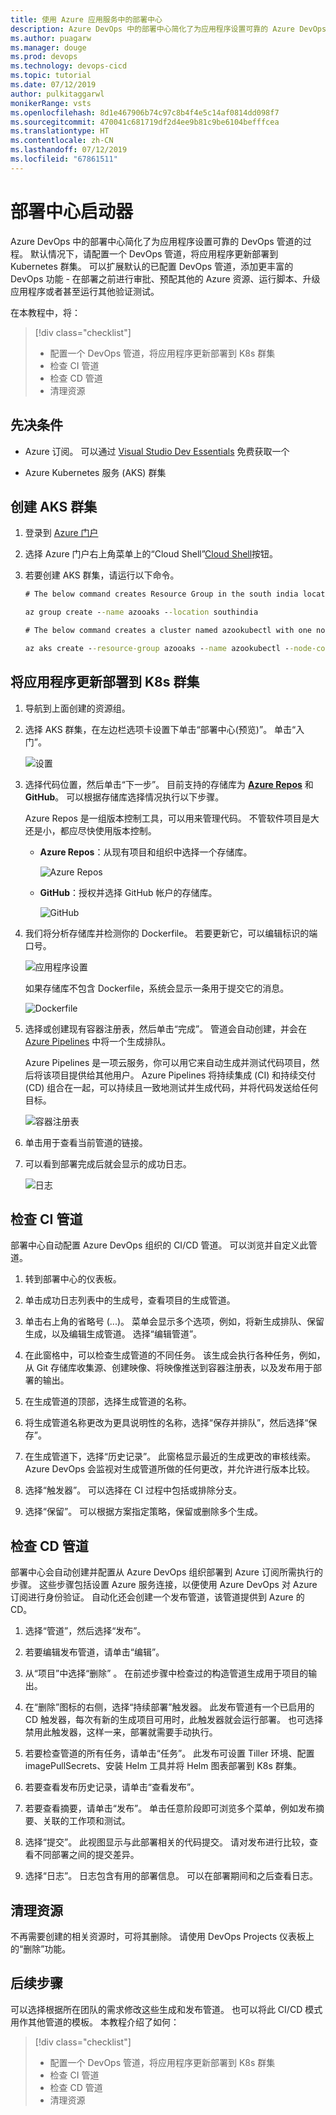 ```yaml
---
title: 使用 Azure 应用服务中的部署中心
description: Azure DevOps 中的部署中心简化了为应用程序设置可靠的 Azure DevOps 管道的过程
ms.author: puagarw
ms.manager: douge
ms.prod: devops
ms.technology: devops-cicd
ms.topic: tutorial
ms.date: 07/12/2019
author: pulkitaggarwl
monikerRange: vsts
ms.openlocfilehash: 8d1e467906b74c97c8b4f4e5c14af0814dd098f7
ms.sourcegitcommit: 470041c681719df2d4ee9b81c9be6104befffcea
ms.translationtype: HT
ms.contentlocale: zh-CN
ms.lasthandoff: 07/12/2019
ms.locfileid: "67861511"
---
```

# <a name="deployment-center-launcher"></a>部署中心启动器

Azure DevOps 中的部署中心简化了为应用程序设置可靠的 DevOps 管道的过程。 默认情况下，请配置一个 DevOps 管道，将应用程序更新部署到 Kubernetes 群集。 可以扩展默认的已配置 DevOps 管道，添加更丰富的 DevOps 功能 - 在部署之前进行审批、预配其他的 Azure 资源、运行脚本、升级应用程序或者甚至运行其他验证测试。

在本教程中，将：

> [!div class="checklist"]
> * 配置一个 DevOps 管道，将应用程序更新部署到 K8s 群集
> * 检查 CI 管道
> * 检查 CD 管道
> * 清理资源

## <a name="prerequisites"></a>先决条件

* Azure 订阅。 可以通过 [Visual Studio Dev Essentials](https://visualstudio.microsoft.com/dev-essentials/) 免费获取一个

* Azure Kubernetes 服务 (AKS) 群集

## <a name="create-aks-cluster"></a>创建 AKS 群集

1. 登录到 [Azure 门户](https://portal.azure.com/)

1. 选择 Azure 门户右上角菜单上的“Cloud Shell”[Cloud Shell](https://docs.microsoft.com/azure/cloud-shell/overview)按钮。

1. 若要创建 AKS 群集，请运行以下命令。

    ```cmd
    # The below command creates Resource Group in the south india location

    az group create --name azooaks --location southindia

    # The below command creates a cluster named azookubectl with one node. 

    az aks create --resource-group azooaks --name azookubectl --node-count 1 --enable-addons monitoring --generate-ssh-keys
    ```

## <a name="deploy-application-updates-to-k8s-cluster"></a>将应用程序更新部署到 K8s 群集

1. 导航到上面创建的资源组。

1. 选择 AKS 群集，在左边栏选项卡设置下单击“部署中心(预览)”。  单击“入门”。 

   ![设置](media/deployment-center-launcher/settings.png)

1. 选择代码位置，然后单击“下一步”。  目前支持的存储库为 **[Azure Repos](https://docs.microsoft.com/azure/devops/repos/index?view=azure-devops)** 和 **GitHub**。 可以根据存储库选择情况执行以下步骤。

    Azure Repos 是一组版本控制工具，可以用来管理代码。 不管软件项目是大还是小，都应尽快使用版本控制。

    - **Azure Repos**：从现有项目和组织中选择一个存储库。

        ![Azure Repos](media/deployment-center-launcher/azure-repos.gif)

    - **GitHub**：授权并选择 GitHub 帐户的存储库。

        ![GitHub](media/deployment-center-launcher/github.gif)


1. 我们将分析存储库并检测你的 Dockerfile。 若要更新它，可以编辑标识的端口号。

    ![应用程序设置](media/deployment-center-launcher/application-settings.png)

    如果存储库不包含 Dockerfile，系统会显示一条用于提交它的消息。 

    ![Dockerfile](media/deployment-center-launcher/dockerfile.png)

1. 选择或创建现有容器注册表，然后单击“完成”。  管道会自动创建，并会在 [Azure Pipelines](https://docs.microsoft.com/azure/devops/pipelines/index?view=azure-devops) 中将一个生成排队。

    Azure Pipelines 是一项云服务，你可以用它来自动生成并测试代码项目，然后将该项目提供给其他用户。 Azure Pipelines 将持续集成 (CI) 和持续交付 (CD) 组合在一起，可以持续且一致地测试并生成代码，并将代码发送给任何目标。

    ![容器注册表](media/deployment-center-launcher/container-registry.png)

1. 单击用于查看当前管道的链接。

1. 可以看到部署完成后就会显示的成功日志。

    ![日志](media/deployment-center-launcher/logs.png)

## <a name="examine-the-ci-pipeline"></a>检查 CI 管道

部署中心自动配置 Azure DevOps 组织的 CI/CD 管道。 可以浏览并自定义此管道。 

1. 转到部署中心的仪表板。  

1. 单击成功日志列表中的生成号，查看项目的生成管道。 

1. 单击右上角的省略号 (...)。 菜单会显示多个选项，例如，将新生成排队、保留生成，以及编辑生成管道。 选择“编辑管道”。  

1. 在此窗格中，可以检查生成管道的不同任务。 该生成会执行各种任务，例如，从 Git 存储库收集源、创建映像、将映像推送到容器注册表，以及发布用于部署的输出。

1. 在生成管道的顶部，选择生成管道的名称。

1. 将生成管道名称更改为更具说明性的名称，选择“保存并排队”，然后选择“保存”。  

1. 在生成管道下，选择“历史记录”。  此窗格显示最近的生成更改的审核线索。 Azure DevOps 会监视对生成管道所做的任何更改，并允许进行版本比较。

1. 选择“触发器”。  可以选择在 CI 过程中包括或排除分支。

1. 选择“保留”。  可以根据方案指定策略，保留或删除多个生成。

## <a name="examine-the-cd-pipeline"></a>检查 CD 管道

部署中心会自动创建并配置从 Azure DevOps 组织部署到 Azure 订阅所需执行的步骤。 这些步骤包括设置 Azure 服务连接，以便使用 Azure DevOps 对 Azure 订阅进行身份验证。 自动化还会创建一个发布管道，该管道提供到 Azure 的 CD。

1. 选择“管道”，然后选择“发布”。  

1. 若要编辑发布管道，请单击“编辑”。 

1. 从“项目”中选择“删除”   。 在前述步骤中检查过的构造管道生成用于项目的输出。 

1. 在“删除”图标的右侧，选择“持续部署”触发器。   此发布管道有一个已启用的 CD 触发器，每次有新的生成项目可用时，此触发器就会运行部署。 也可选择禁用此触发器，这样一来，部署就需要手动执行。

1. 若要检查管道的所有任务，请单击“任务”。  此发布可设置 Tiller 环境、配置 imagePullSecrets、安装 Helm 工具并将 Helm 图表部署到 K8s 群集。

1. 若要查看发布历史记录，请单击“查看发布”。  

1. 若要查看摘要，请单击“发布”。  单击任意阶段即可浏览多个菜单，例如发布摘要、关联的工作项和测试。 

1. 选择“提交”。  此视图显示与此部署相关的代码提交。 请对发布进行比较，查看不同部署之间的提交差异。

1. 选择“日志”。  日志包含有用的部署信息。 可以在部署期间和之后查看日志。

## <a name="clean-up-resources"></a>清理资源

不再需要创建的相关资源时，可将其删除。 请使用 DevOps Projects 仪表板上的“删除”功能。

## <a name="next-steps"></a>后续步骤

可以选择根据所在团队的需求修改这些生成和发布管道。 也可以将此 CI/CD 模式用作其他管道的模板。 本教程介绍了如何：

> [!div class="checklist"]
> * 配置一个 DevOps 管道，将应用程序更新部署到 K8s 群集
> * 检查 CI 管道
> * 检查 CD 管道
> * 清理资源
